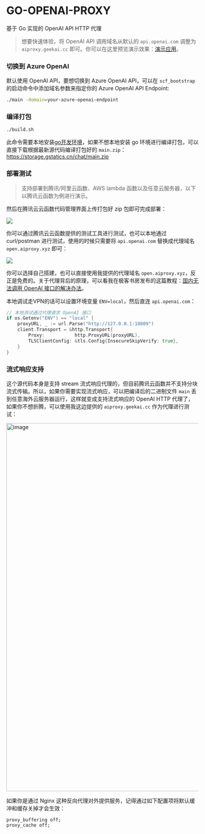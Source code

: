 # GO-OPENAI-PROXY

基于 Go 实现的 OpenAI API HTTP 代理

> 想要快速体验，将 OpenAI API 调用域名从默认的 `api.openai.com` 调整为 `aiproxy.geekai.cc` 即可。你可以在这里预览演示效果：[演示应用](https://geekai.co/dati?invite_code=S564yq)。

### 切换到 Azure OpenAI

默认使用 OpenAI API，要想切换到 Azure OpenAI API，可以在 `scf_bootstrap` 的启动命令中添加域名参数来指定你的 Azure OpenAI API Endpoint:

```bash
./main -domain=your-azure-openai-endpoint
```

### 编译打包

```bash
./build.sh
```

此命令需要本地安装[go开发环境](https://go.dev/)，如果不想本地安装 go 环境进行编译打包，可以直接下载根据最新源代码编译打包好的 `main.zip`：<https://storage.gstatics.cn/chat/main.zip>

### 部署测试

> 支持部署到腾讯/阿里云函数、AWS lambda 函数以及任意云服务器，以下以腾讯云函数为例进行演示。

然后在腾讯云云函数代码管理界面上传打包好 zip 包即可完成部署：

![](https://image.gstatics.cn/2023/03/06/image-20230306171340547.png)

你可以通过腾讯云云函数提供的测试工具进行测试，也可以本地通过 curl/postman 进行测试，使用的时候只需要将 `api.openai.com` 替换成代理域名 `open.aiproxy.xyz` 即可：
 
![](https://geekr.gstatics.cn/wp-content/uploads/2023/03/image-38.png)

你可以选择自己搭建，也可以直接使用我提供的代理域名 `open.aiproxy.xyz`，反正是免费的。关于代理背后的原理，可以看我在极客书房发布的这篇教程：[国内无法调用 OpenAI 接口的解决办法](https://geekr.dev/posts/chatgpt-website-by-laravel-10#toc-5)。

本地调试走VPN的话可以设置环境变量 `ENV=local`，然后直连 `api.openai.com`：

```go
// 本地测试通过代理请求 OpenAI 接口
if os.Getenv("ENV") == "local" {
    proxyURL, _ := url.Parse("http://127.0.0.1:10809")
    client.Transport = &http.Transport{
        Proxy:           http.ProxyURL(proxyURL),
        TLSClientConfig: &tls.Config{InsecureSkipVerify: true},
    }
}
```
### 流式响应支持

这个源代码本身是支持 stream 流式响应代理的，但目前腾讯云函数并不支持分块流式传输。所以，如果你需要实现流式响应，可以把编译后的二进制文件 `main` 丢到任意海外云服务器运行，这样就变成支持流式响应的 OpenAI HTTP 代理了，如果你不想折腾，可以使用我这边提供的 `aiproxy.geekai.cc` 作为代理进行测试：

<img width="965" alt="image" src="https://user-images.githubusercontent.com/114386672/225609817-ca5c106b-22d4-4ae9-b3df-ca2c46d56843.png">

如果你是通过 Nginx 这种反向代理对外提供服务，记得通过如下配置项将默认缓冲和缓存关掉才会生效：

```
proxy_buffering off;
proxy_cache off;
```
